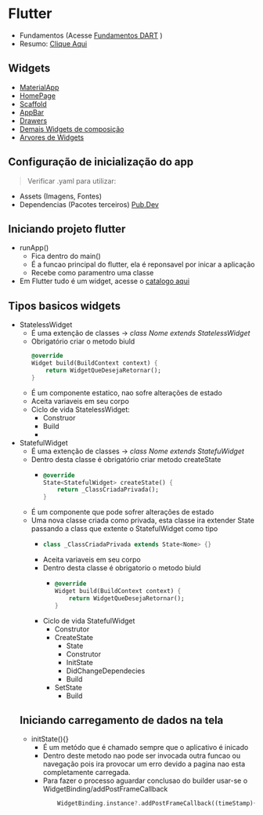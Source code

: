 # Flutter
- Fundamentos (Acesse [Fundamentos DART](../Dart/Fundamentos.md) )
- Resumo: [Clique Aqui](../Flutter/Resumo.md)
## Widgets
-   [MaterialApp](./Apoio_Widgets/MateralApp.md)
-   [HomePage](./Apoio_Widgets/HomePage.md)
-   [Scaffold](./Apoio_Widgets/Scaffold.md)
-   [AppBar](./Apoio_Widgets/AppBar.md)
-   [Drawers](./Apoio_Widgets/Drawers.md)
-   [Demais Widgets de composição](./Apoio_Widgets/WidgetGeral.md)
-   [Arvores de Widgets](./Apoio_Widgets/WidgetsTree.md)
## Configuração de inicialização do app
>Verificar .yaml para utilizar:
- Assets (Imagens, Fontes)
- Dependencias (Pacotes terceiros) [Pub.Dev](https://pub.dev)
## Iniciando projeto flutter
-   runApp()
    - Fica dentro do main()
    - É a funcao principal do flutter, ela é reponsavel por inicar a aplicação
    - Recebe como paramentro uma classe
-   Em Flutter tudo é um widget, acesse o [catalogo aqui](https://docs.flutter.dev/development/ui/widgets)
## Tipos basicos widgets
- StatelessWidget
    - É uma extenção de classes -> *class Nome extends StatelessWidget*
    -   Obrigatório criar o metodo biuld
        ```dart
        @override
        Widget build(BuildContext context) {
            return WidgetQueDesejaRetornar();
        }
        ```
    - É um componente estatico, nao sofre alterações de estado
    - Aceita variaveis em seu corpo
    - Ciclo de vida StatelessWidget:
        -   Construor
        -   Build
        -   
- StatefulWidget
    - É uma extenção de classes -> *class Nome extends StatefuWidget*
    - Dentro desta classe é obrigatório criar metodo createState
        -   ```dart
            @override
            State<StatefulWidget> createState() {
                return _ClassCriadaPrivada();
            }
            ```
    - É um componente que pode sofrer alterações de estado
    - Uma nova classe criada como privada, esta classe ira extender State passando a class que extente o StatefulWidget como tipo
        -   ```dart
            class _ClassCriadaPrivada extends State<Nome> {}
            ```
        -   Aceita variaveis em seu corpo
        -   Dentro desta classe é obrigatorio o metodo biuld
            -   ```dart
                @override
                Widget build(BuildContext context) {
                    return WidgetQueDesejaRetornar();
                }
                ```
        -   Ciclo de vida StatefulWidget
            - Construtor
            - CreateState
                -   State<StatefulWidget> 
                -   Construtor
                -   InitState
                -   DidChangeDependecies
                -   Build
            -   SetState
                -   Build
    ## Iniciando carregamento de dados na tela
    - initState(){}
        -  É um metódo que é chamado sempre que o aplicativo é inicado
        -  Dentro deste metodo nao pode ser invocada outra funcao ou navegação pois ira provocar um erro devido a pagina nao esta completamente carregada.
        -  Para fazer o processo aguardar conclusao do builder usar-se o WidgetBinding/addPostFrameCallback
            ```dart
                WidgetBinding.instance?.addPostFrameCallback((timeStamp){'O que deseja fazer apos pagina completar carregamento}
            ```
    
    


